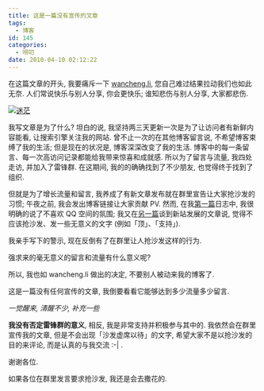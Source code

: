 ```yaml
---
title: 这是一篇没有宣传的文章
tags:
  - 博客
id: 145
categories:
  - 唠叨
date: 2010-04-10 02:12:22
---
```


在这篇文章的开头, 我要痛斥一下 [wancheng.li](http://wancheng.li/1367.html), 您自己难过结果拉动我们也如此无奈. 人们常说快乐与别人分享, 你会更快乐; 谁知悲伤与别人分享, 大家都悲伤.

[![迷茫](//beamnote-img.oss-cn-shanghai.aliyuncs.com/2010/no-propaganda.jpg)](//beamnote-img.oss-cn-shanghai.aliyuncs.com/2010/no-propaganda.jpg)<!-- more -->

我写文章是为了什么? 坦白的说, 我坚持两三天更新一次是为了让访问者有新鲜内容能看, 让搜索引擎关注我的网站. 曾不止一次的在其他博客留言说, 不希望博客束缚了我的生活; 但是现在的状况是, 博客深深改变了我的生活. 博客中的每一条留言、每一次高访问记录都能给我带来惊喜和成就感. 所以为了留言与流量, 我四处走访, 并加入了雷锋群. 在这期间, 我的的确确找到了不少朋友, 也觉得终于找到了组织.

但就是为了增长流量和留言, 我养成了有新文章发布就在群里宣告让大家抢沙发的习惯; 午夜之前, 我会发出博客链接让大家贡献 PV. 然而, 在我[第一篇](http://raychow.info/2010/hello-world.html)日志中, 我很明确的说了不喜欢 QQ 空间的氛围; 我又在[另一篇](http://raychow.info/2010/advocacy-experience.html)谈到新站发展的文章说, 觉得不应该抢沙发、发一些无意义的文字 (例如「顶」、「支持」).

我亲手写下的警示, 现在反倒有了在群里让人抢沙发这样的行为.

强求来的毫无意义的留言和流量有什么意义呢?

所以, 我也如 wancheng.li 做出的决定, 不要别人被动来我的博客了.

这是一篇没有任何宣传的文章, 我倒要看看它能够达到多少流量多少留言.

_一觉醒来, 清醒不少, 补充一些_

**我没有否定雷锋群的意义**, 相反, 我是非常支持并积极参与其中的. 我依然会在群里宣传我的文章, 但是不会出现「沙发虚席以待」的文字, 希望大家不是以抢沙发的目的来评论, 而是认真的与我交流 :-| .

谢谢各位.

如果各位在群里发言要求抢沙发, 我还是会去撒花的.
